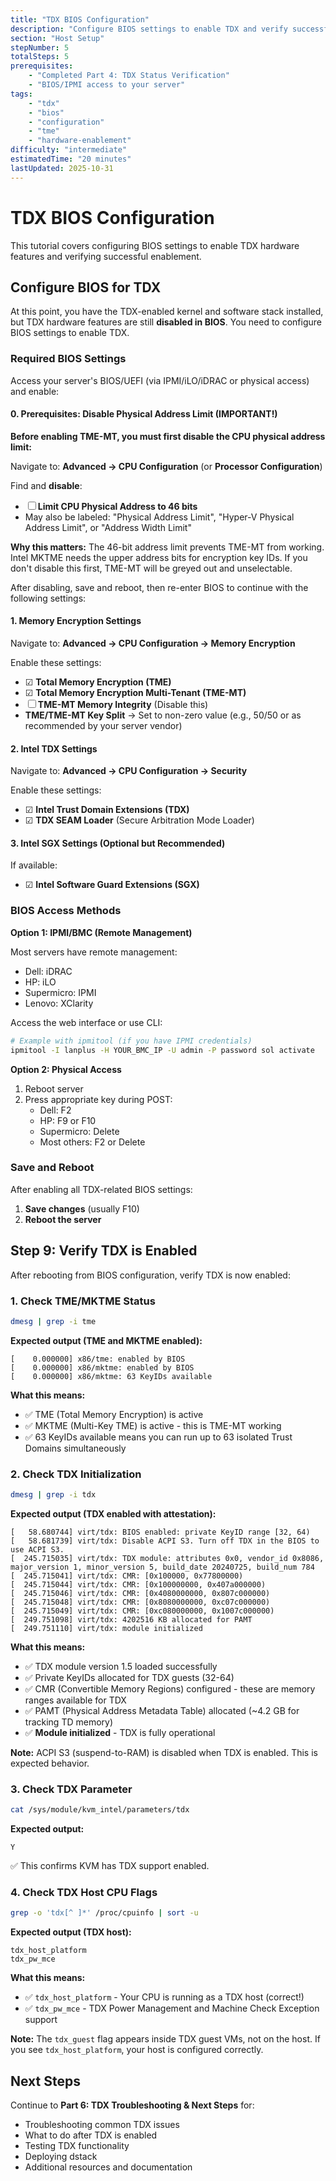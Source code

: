```yaml
---
title: "TDX BIOS Configuration"
description: "Configure BIOS settings to enable TDX and verify successful enablement"
section: "Host Setup"
stepNumber: 5
totalSteps: 5
prerequisites:
    - "Completed Part 4: TDX Status Verification"
    - "BIOS/IPMI access to your server"
tags:
    - "tdx"
    - "bios"
    - "configuration"
    - "tme"
    - "hardware-enablement"
difficulty: "intermediate"
estimatedTime: "20 minutes"
lastUpdated: 2025-10-31
---
```


# TDX BIOS Configuration

This tutorial covers configuring BIOS settings to enable TDX hardware features and verifying successful enablement.

## Configure BIOS for TDX

At this point, you have the TDX-enabled kernel and software stack installed, but TDX hardware features are still **disabled in BIOS**. You need to configure BIOS settings to enable TDX.

### Required BIOS Settings

Access your server's BIOS/UEFI (via IPMI/iLO/iDRAC or physical access) and enable:

#### 0. Prerequisites: Disable Physical Address Limit (IMPORTANT!)

**Before enabling TME-MT, you must first disable the CPU physical address limit:**

Navigate to: **Advanced → CPU Configuration** (or **Processor Configuration**)

Find and **disable**:

-   ☐ **Limit CPU Physical Address to 46 bits**
-   May also be labeled: "Physical Address Limit", "Hyper-V Physical Address Limit", or "Address Width Limit"

**Why this matters:** The 46-bit address limit prevents TME-MT from working. Intel MKTME needs the upper address bits for encryption key IDs. If you don't disable this first, TME-MT will be greyed out and unselectable.

After disabling, save and reboot, then re-enter BIOS to continue with the following settings:

#### 1. Memory Encryption Settings

Navigate to: **Advanced → CPU Configuration → Memory Encryption**

Enable these settings:

-   ☑ **Total Memory Encryption (TME)**
-   ☑ **Total Memory Encryption Multi-Tenant (TME-MT)**
-   ☐ **TME-MT Memory Integrity** (Disable this)
-   **TME/TME-MT Key Split** → Set to non-zero value (e.g., 50/50 or as recommended by your server vendor)

#### 2. Intel TDX Settings

Navigate to: **Advanced → CPU Configuration → Security**

Enable these settings:

-   ☑ **Intel Trust Domain Extensions (TDX)**
-   ☑ **TDX SEAM Loader** (Secure Arbitration Mode Loader)

#### 3. Intel SGX Settings (Optional but Recommended)

If available:

-   ☑ **Intel Software Guard Extensions (SGX)**

### BIOS Access Methods

**Option 1: IPMI/BMC (Remote Management)**

Most servers have remote management:

-   Dell: iDRAC
-   HP: iLO
-   Supermicro: IPMI
-   Lenovo: XClarity

Access the web interface or use CLI:

```bash
# Example with ipmitool (if you have IPMI credentials)
ipmitool -I lanplus -H YOUR_BMC_IP -U admin -P password sol activate
```

**Option 2: Physical Access**

1. Reboot server
2. Press appropriate key during POST:
    - Dell: F2
    - HP: F9 or F10
    - Supermicro: Delete
    - Most others: F2 or Delete

### Save and Reboot

After enabling all TDX-related BIOS settings:

1. **Save changes** (usually F10)
2. **Reboot the server**

## Step 9: Verify TDX is Enabled

After rebooting from BIOS configuration, verify TDX is now enabled:

### 1. Check TME/MKTME Status

```bash
dmesg | grep -i tme
```

**Expected output (TME and MKTME enabled):**

```
[    0.000000] x86/tme: enabled by BIOS
[    0.000000] x86/mktme: enabled by BIOS
[    0.000000] x86/mktme: 63 KeyIDs available
```

**What this means:**

-   ✅ TME (Total Memory Encryption) is active
-   ✅ MKTME (Multi-Key TME) is active - this is TME-MT working
-   ✅ 63 KeyIDs available means you can run up to 63 isolated Trust Domains simultaneously

### 2. Check TDX Initialization

```bash
dmesg | grep -i tdx
```

**Expected output (TDX enabled with attestation):**

```
[   58.680744] virt/tdx: BIOS enabled: private KeyID range [32, 64)
[   58.681739] virt/tdx: Disable ACPI S3. Turn off TDX in the BIOS to use ACPI S3.
[  245.715035] virt/tdx: TDX module: attributes 0x0, vendor_id 0x8086, major_version 1, minor_version 5, build_date 20240725, build_num 784
[  245.715041] virt/tdx: CMR: [0x100000, 0x77800000)
[  245.715044] virt/tdx: CMR: [0x100000000, 0x407a000000)
[  245.715046] virt/tdx: CMR: [0x4080000000, 0x807c000000)
[  245.715048] virt/tdx: CMR: [0x8080000000, 0xc07c000000)
[  245.715049] virt/tdx: CMR: [0xc080000000, 0x1007c000000)
[  249.751098] virt/tdx: 4202516 KB allocated for PAMT
[  249.751110] virt/tdx: module initialized
```

**What this means:**

-   ✅ TDX module version 1.5 loaded successfully
-   ✅ Private KeyIDs allocated for TDX guests (32-64)
-   ✅ CMR (Convertible Memory Regions) configured - these are memory ranges available for TDX
-   ✅ PAMT (Physical Address Metadata Table) allocated (~4.2 GB for tracking TD memory)
-   ✅ **Module initialized** - TDX is fully operational

**Note:** ACPI S3 (suspend-to-RAM) is disabled when TDX is enabled. This is expected behavior.

### 3. Check TDX Parameter

```bash
cat /sys/module/kvm_intel/parameters/tdx
```

**Expected output:**

```
Y
```

✅ This confirms KVM has TDX support enabled.

### 4. Check TDX Host CPU Flags

```bash
grep -o 'tdx[^ ]*' /proc/cpuinfo | sort -u
```

**Expected output (TDX host):**

```
tdx_host_platform
tdx_pw_mce
```

**What this means:**

-   ✅ `tdx_host_platform` - Your CPU is running as a TDX host (correct!)
-   ✅ `tdx_pw_mce` - TDX Power Management and Machine Check Exception support

**Note:** The `tdx_guest` flag appears inside TDX guest VMs, not on the host. If you see `tdx_host_platform`, your host is configured correctly.

## Next Steps

Continue to **Part 6: TDX Troubleshooting & Next Steps** for:

-   Troubleshooting common TDX issues
-   What to do after TDX is enabled
-   Testing TDX functionality
-   Deploying dstack
-   Additional resources and documentation
